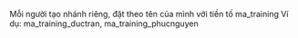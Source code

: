Mỗi người tạo nhánh riêng, đặt theo tên của mình với tiền tố ma_training
Ví dụ: ma_training_ductran, ma_training_phucnguyen